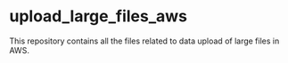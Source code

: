 # upload_large_files_aws
This repository contains  all the files related to data upload of large files in AWS.
